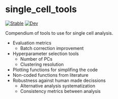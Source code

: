 # single_cell_tools

[![Stable](https://img.shields.io/badge/docs-stable-blue.svg)](https://gatocor.github.io/single_cell_tools/)
[![Dev](https://img.shields.io/badge/docs-dev-blue.svg)](https://gatocor.github.io/single_cell_tools/)

Compendium of tools to use for single cell analysis.

 - Evaluation metrics
    - Batch correction improvement
 - Hyperparameter selection tools
    - Number of PCs
    - Clustering resolution
 - Plotting functions for simplifing the code
 - Non-coded functions from literature
 - Robustness against human made decissions
    - Alternative analysis systematization
    - Consistency metrics between analysis